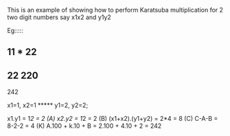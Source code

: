 

This is an example of showing how to perform Karatsuba multiplication for 2 two digit numbers say x1x2 and y1y2

Eg:::::

11
*
22
--------
22
220
--------
242

x1=1, x2=1 ***** y1=2, y2=2;

x1.y1 = 1*2 = 2 (A)
x2.y2 = 1*2 = 2 (B)
(x1+x2).(y1+y2) = 2*4 = 8 (C)
C-A-B = 8-2-2 = 4 (K)
A.100 + k.10 + B = 2.100 + 4.10 + 2 = 242
  

